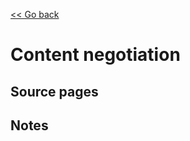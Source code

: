 [<< Go back](https://artoasmith.github.io/sf-preps/)

# Content negotiation

## Source pages

## Notes
